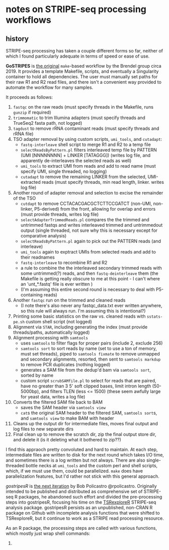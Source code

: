 # notes on STRIPE-seq processing workflows

## history

STRIPE-seq processing has taken a couple different forms so far, neither of which I found particularly adequate in terms of speed or ease of use.

**GoSTRIPES** is [the original](https://github.com/BrendelGroup/GoSTRIPES) `make`-based workflow by the Brendel group circa 2019.  It provides a template Makefile, scripts, and eventually a Singularity container to hold all dependencies.  The user must manually set paths for their raw R1 and R2 read files, and there isn't a convenient way provided to automate the workflow for many samples.

It proceeds as follows:

1. `fastqc` on the raw reads (must specify threads in the Makefile, runs `gunzip` if required)
2. `trimmomatic` to trim Illumina adapters (must specify threads and TrueSeq2 fasta path, not logged)
3. `tagdust` to remove rRNA contaminant reads (must specify threads and rRNA file)
4. TSO adapter removal by using custom scripts, `umi_tools`, and `cutadapt`: 
    - `fastq-interleave` shell script to merge R1 and R2 to a temp file
    - `selectReadsByPattern.pl` filters interleaved temp file by PATTERN (UMI [NNNNNNNN] + LINKER [TATAGGG]) (writes log file, and apparently de-interleaves the selected reads as well)
    - `umi_tools` to extract UMI from reads and add to read name (must specify UMI, single threaded, no logging)
    - `cutadapt` to remove the remaining LINKER from the selected, UMI-extracted reads (must specify threads, min read length, linker.  writes log file)
 5. Another round of adapter removal and selection to excise the remainder of the TSO
    - `cutdapt` to remove CCTACACGACGCTCTTCCGATCT (non-UMI, non-linker, P5-derived) from the front, allowing for overlap and errors (must provide threads, writes log file)
    - `selectAdapterTrimmedReads.pl` compares the the trimmed and untrimmed fastqs and writes interleaved trimmed and untrimmedout output (single threaded, not sure why this is necessary except for comparative analysis)
    - `selectReadsByPattern.pl` again to pick out the PATTERN reads (and interleave)
    - `umi_tools` again to exptract UMIs from selected reads and add to their readnames
    - `fastq-interleave` to recombine R1 and R2
    - a rule to combine the the interleaved secondary trimmed reads with some untrimmed(?) reads, and then `fastq-deinterleave` them (the Makefile is getting really obscure to me at this point - I can't where an 'unt_*.fastq' file is ever written )
     - (I'm assuming this entire second round is necessary to deal with P5-containing reads)
6. Another `fastqc` run on the trimmed and cleaned reads
    - (I note there's also never any fastqc_data.txt ever written anywhere, so this rule will always run.  I'm assuming this is intentional?)
7. Printing some basic statistics on the raw vs. cleaned reads with `sstats-pe.sh` custom shell script (not logged)
8. Alignment via `STAR`, including generating the index (must provide threads/paths, automatically logged)
9. Alignment processing with `samtools`
    - uses `samtools` to filter flags for proper pairs (include 2, exclude 256)
    - `samtools sort` to sort reads by name (set to use a ton of memory, must set threads), piped to `samtools fixmate` to remove unmapped and secondary alignments, resorted, then sent to `samtools markdup` to remove PCR duplicates (nothing logged)
    - generates a SAM file from the dedup'd bam via `samtools sort`, sorted by name
    - custom script `scrubSAMfile.pl` to select for reads that are paired, have no greater than 3 5' soft clipped bases, limit intron length (50-5000bp), and filters TLEN (less <= 1500) (these seem awfully large for yeast data, writes a log file)
10. Converts the filtered SAM file back to BAM
    - saves the SAM header via `samtools view`
    - `cat`s the original SAM header to the filtered SAM, `samtools sort`s, and `samtools view` to make BAM with header
11. Cleans up the output dir for intermediate files, moves final output and log files to new separate dirs
12. Final clean up to remove the scratch dir, zip the final output store dir, and delete it (is it deleting what it bothered to zip??)

I find this appraoch pretty convoluted and hard to maintain.  At each step, intermediate files are written to disk for the next round which takes I/O time, and sometimes there is a log written but not always.  There are also single-threaded bottle necks at `umi_tools` and the custom perl and shell scripts, which, if we must use them, could be parallelized.  `make` does have parallelization features, but I'd rather not stick with this general approach.


*gostripesR* is [the next iteration](https://github.com/rpolicastro/gostripes) by Bob Policastro @rpolicastro. Originally intended to be published and distributed as comprehensive set of STRIPE-seq R packages, he abandoned such effort and divided the pre-processing steps into gostripesR, focusing his time on the [TSRexploreR](https://github.com/zentnerlab/TSRexploreR) STRIPE-seq analysis package.  gostripesR persists as an unpublished, non-CRAN R package on Github with incomplete analysis functions that were shifted to TSRexploreR, but it continue to work as a STRIPE read processing resource.

As an R package, the processing steps are called with various functions, which mostly just wrap shell commands:

1.  
